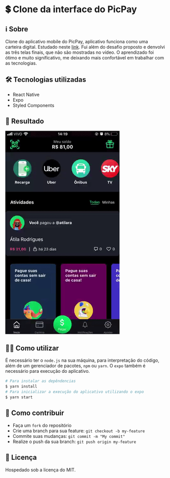 # 💲 Clone da interface do PicPay

## ℹ Sobre

Clone do aplicativo mobile do PicPay, aplicativo funciona como uma carteira digital. Estudado neste [link](https://www.youtube.com/playlist?list=PLPXWI3llyMiIfgu7p65MxdEKrplFbGbMg). Fui além do desafio proposto e denvolvi as três telas finais, que não são mostradas no vídeo. O aprendizado foi ótimo e muito significativo, me deixando mais confortável em trabalhar com as tecnologias. 

## 🛠 Tecnologias utilizadas

- React Native
- Expo
- Styled Components

## 📱 Resultado

![App](.github/app.gif)

## 👨‍💻 Como utilizar

É necessário ter o `node.js` na sua máquina, para interpretação do código, além de um gerenciador de pacotes, `npm` ou `yarn`. O `expo` também é necessário para execução do aplicativo.

```bash
# Para instalar as depêndencias
$ yarn install
# Para inicializar a execução do aplicativo utilizando o expo
$ yarn start
```

## 🧩 Como contribuir

- Faça um `fork` do repositório
- Crie uma branch para sua feature: `git checkout -b my-feature`
- Commite suas mudanças: `git commit -m "My commit"`
- Realize o push da sua branch: `git push origin my-feature`

## 📄 Licença

Hospedado sob a licença do MIT.
